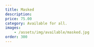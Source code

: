 ```yaml
---
title: Masked
description:
price: 75.00
category: Available for all.
images: 
    - /assets/img/available/masked.jpg
order: 300
---
```

